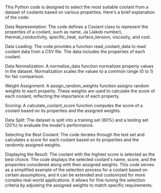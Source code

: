 This Python code is designed to select the most suitable coolant from a dataset of coolants based on various properties. Here's a brief explanation of the code:

Data Representation:
The code defines a Coolant class to represent the properties of a coolant, such as name, Ja (Jakob number), thermal_conductivity, specific_heat, surface_tension, viscosity, and cost.

Data Loading:
The code provides a function read_coolant_data to read coolant data from a CSV file. The data includes the properties of each coolant.

Data Normalization:
A normalize_data function normalizes property values in the dataset. Normalization scales the values to a common range (0 to 1) for fair comparison.

Weight Assignment:
A assign_random_weights function assigns random weights to each property. These weights are used to calculate the score of each coolant, reflecting the importance of each property.

Scoring:
A calculate_coolant_score function computes the score of a coolant based on its properties and the assigned weights.

Data Split:
The dataset is split into a training set (80%) and a testing set (20%) to evaluate the model's performance.

Selecting the Best Coolant:
The code iterates through the test set and calculates a score for each coolant based on its properties and the randomly assigned weights.

Displaying the Result:
The coolant with the highest score is selected as the best choice. The code displays the selected coolant's name, score, and the properties considered along with their assigned weights.
This code serves as a simplified example of the selection process for a coolant based on certain assumptions, and it can be extended and customized for more complex real-world applications. It allows for fine-tuning the selection criteria by adjusting the assigned weights to match specific requirements.

